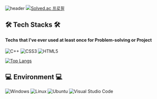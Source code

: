 ![header](https://capsule-render.vercel.app/api?type=waving&color=auto&text=Seongdo%20Yoon&fontColor=FFFFFF&fontSize=50&height=150&fontAlignY=35)
[![Solved.ac 프로필](http://mazassumnida.wtf/api/v2/generate_badge?boj=sdyoon94)](https://solved.ac/sdyoon94)

## 🛠 Tech Stacks 🛠
#### Techs that I've ever used at least once for Problem-solving or Project
![C++](https://img.shields.io/badge/c++-%2300599C.svg?style=for-the-badge&logo=c%2B%2B&logoColor=white)&nbsp;![CSS3](https://img.shields.io/badge/css3-%231572B6.svg?style=for-the-badge&logo=css3&logoColor=white)&nbsp;![HTML5](https://img.shields.io/badge/html5-%23E34F26.svg?style=for-the-badge&logo=html5&logoColor=white)

[![Top Langs](https://github-readme-stats.vercel.app/api/top-langs/?username=sdyoon94&layout=compact)](https://github.com/anuraghazra/github-readme-stats)
## 💻 Environment 💻
![Windows](https://img.shields.io/badge/Windows-0078D6?style=for-the-badge&logo=windows&logoColor=white)
![Linux](https://img.shields.io/badge/Linux-FCC624?style=for-the-badge&logo=linux&logoColor=black)
![Ubuntu](https://img.shields.io/badge/Ubuntu-E95420?style=for-the-badge&logo=ubuntu&logoColor=white)
![Visual Studio Code](https://img.shields.io/badge/Visual%20Studio%20Code-0078d7.svg?style=for-the-badge&logo=visual-studio-code&logoColor=white)

